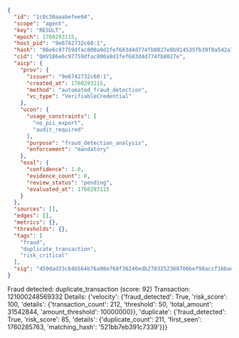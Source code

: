 ```json
{
  "id": "1c0c30aaabefee94",
  "scope": "agent",
  "key": "RESULT",
  "epoch": 1760293115,
  "host_pid": "9e6742732c60:1",
  "hash": "86e6c97759dfac800a9d1fef683d4d774fb8027e8b914535fb39f0a542a7e08e",
  "cid": "QmV186e6c97759dfac800a9d1fef683d4d774fb8027e",
  "aicp": {
    "prov": {
      "issuer": "9e6742732c60:1",
      "created_at": 1760293115,
      "method": "automated_fraud_detection",
      "vc_type": "VerifiableCredential"
    },
    "ucon": {
      "usage_constraints": [
        "no_pii_export",
        "audit_required"
      ],
      "purpose": "fraud_detection_analysis",
      "enforcement": "mandatory"
    },
    "eval": {
      "confidence": 1.0,
      "evidence_count": 0,
      "review_status": "pending",
      "evaluated_at": 1760293115
    }
  },
  "sources": [],
  "edges": [],
  "metrics": {},
  "thresholds": {},
  "tags": [
    "fraud",
    "duplicate_transaction",
    "risk_critical"
  ],
  "sig": "459dad33c64b564b76a98e768f36246edb2783252368706bef98accf16bade76"
}
```

Fraud detected: duplicate_transaction (score: 92)
Transaction: 121000248569332
Details: {'velocity': {'fraud_detected': True, 'risk_score': 100, 'details': {'transaction_count': 212, 'threshold': 50, 'total_amount': 31542844, 'amount_threshold': 10000000}}, 'duplicate': {'fraud_detected': True, 'risk_score': 85, 'details': {'duplicate_count': 211, 'first_seen': 1760285763, 'matching_hash': '521bb7eb391c7339'}}}